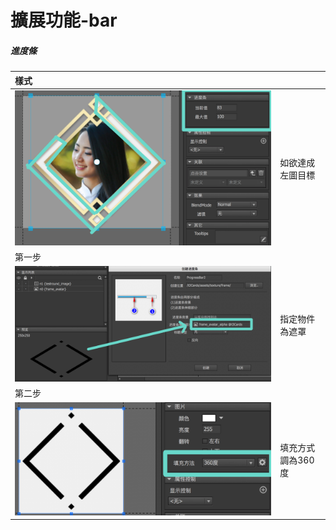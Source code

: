 # 擴展功能-bar

##### 進度條

| 樣式 |  |
| :--- | :--- |
| ![](.gitbook/assets/example.png) | 如欲達成左圖目標 |
| 第一步 |  |
| ![](.gitbook/assets/jin-du-tiao-01.png) | 指定物件為遮罩 |
| 第二步 |  |
| ![](.gitbook/assets/jin-du-tiao-02.png) | 填充方式調為360度 |



